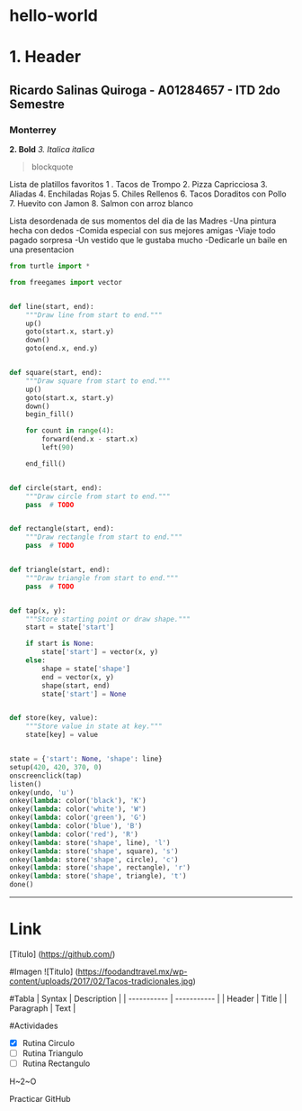 # hello-world
# 1. Header
## Ricardo Salinas Quiroga - A01284657 - ITD 2do Semestre
### Monterrey

**2. Bold**
*3. Italica*
_italica_
> blockquote

Lista de platillos favoritos
1 . Tacos de Trompo
2. Pizza Capricciosa
3. Aliadas
4. Enchiladas Rojas
5. Chiles Rellenos
6. Tacos Doraditos con Pollo
7. Huevito con Jamon
8. Salmon con arroz blanco


Lista desordenada de sus momentos del dia de las Madres
-Una pintura hecha con dedos
-Comida especial con sus mejores amigas
-Viaje todo pagado sorpresa
-Un vestido que le gustaba mucho
-Dedicarle un baile en una presentacion

```python
from turtle import *

from freegames import vector


def line(start, end):
    """Draw line from start to end."""
    up()
    goto(start.x, start.y)
    down()
    goto(end.x, end.y)


def square(start, end):
    """Draw square from start to end."""
    up()
    goto(start.x, start.y)
    down()
    begin_fill()

    for count in range(4):
        forward(end.x - start.x)
        left(90)

    end_fill()


def circle(start, end):
    """Draw circle from start to end."""
    pass  # TODO


def rectangle(start, end):
    """Draw rectangle from start to end."""
    pass  # TODO


def triangle(start, end):
    """Draw triangle from start to end."""
    pass  # TODO


def tap(x, y):
    """Store starting point or draw shape."""
    start = state['start']

    if start is None:
        state['start'] = vector(x, y)
    else:
        shape = state['shape']
        end = vector(x, y)
        shape(start, end)
        state['start'] = None


def store(key, value):
    """Store value in state at key."""
    state[key] = value


state = {'start': None, 'shape': line}
setup(420, 420, 370, 0)
onscreenclick(tap)
listen()
onkey(undo, 'u')
onkey(lambda: color('black'), 'K')
onkey(lambda: color('white'), 'W')
onkey(lambda: color('green'), 'G')
onkey(lambda: color('blue'), 'B')
onkey(lambda: color('red'), 'R')
onkey(lambda: store('shape', line), 'l')
onkey(lambda: store('shape', square), 's')
onkey(lambda: store('shape', circle), 'c')
onkey(lambda: store('shape', rectangle), 'r')
onkey(lambda: store('shape', triangle), 't')
done()
```

---
# Link
[Titulo] 
(https://github.com/)

#Imagen
![Titulo]
(https://foodandtravel.mx/wp-content/uploads/2017/02/Tacos-tradicionales.jpg)

#Tabla
| Syntax | Description |
| ----------- | ----------- |
| Header | Title |
| Paragraph | Text |

#Actividades
- [x] Rutina Circulo
- [ ] Rutina Triangulo
- [ ] Rutina Rectangulo

H~2~O

Practicar GitHub
